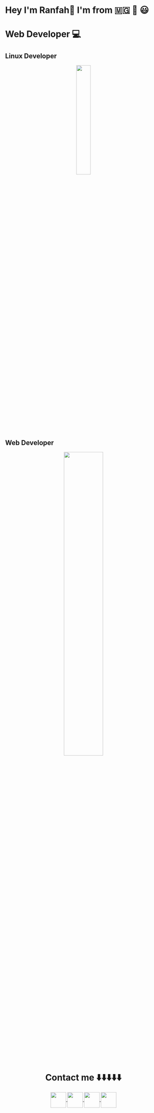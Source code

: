 # Hey I'm Ranfah👋 I'm from 🇲🇬 👦 😃
                           
# Web Developer 💻

## Linux Developer 
<p align="center">
  <img  align="center" width="30%" ![linux] src="https://cdn-icons-png.flaticon.com/512/25/25719.png">
</p>

## Web Developer 
<p align="center">
  <img  align="center" width="50%" ![WebDev] src="https://www.42gears.com/wp-content/uploads/2020/11/featured-11.jpg">
</p>

<p size="20px" align="center">
 <h1 align="center">Contact me ⬇️⬇️⬇️⬇️⬇️</h1>
</p>

<p align="center">
  <a href="https://web.facebook.com/randianiaina.yrinaftouloucha/">
     <img align="center" height="50" src="https://cdn1.iconfinder.com/data/icons/social-media-2149/100/--02-512.png"/>
  </a>
  <a href="https://web.facebook.com/randianiaina.yrinaftouloucha/">
     <img align="center" height="50" src="https://cdn1.iconfinder.com/data/icons/social-media-2149/100/--08-128.png"/>
  </a>
  <a href="https://web.facebook.com/randianiaina.yrinaftouloucha/">
     <img align="center" height="50" src="https://cdn1.iconfinder.com/data/icons/social-media-2149/100/--10-128.png"/>
  </a>
  <a href="https://web.facebook.com/randianiaina.yrinaftouloucha/">
     <img align="center" height="50" src="https://cdn1.iconfinder.com/data/icons/social-media-2149/100/--14-128.png"/>
  </a>
</p>




